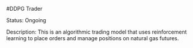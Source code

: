 #DDPG Trader

Status: Ongoing

Description:
This is an algorithmic trading model that uses reinforcement learning to place orders and manage positions on natural gas futures.

